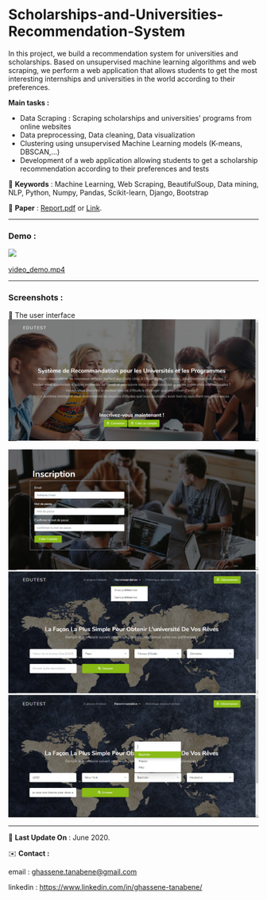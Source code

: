 # Scholarships-and-Universities-Recommendation-System

In this project, we build a recommendation system for universities and scholarships. Based on unsupervised machine learning algorithms and web scraping, we perform a web application that allows students to get the most interesting internships and universities in the world according to their preferences.

**Main tasks :** 
- Data Scraping : Scraping scholarships and universities' programs from online websites 
- Data preprocessing, Data cleaning, Data visualization 
- Clustering using unsupervised Machine Learning models (K-means, DBSCAN,...)
- Development of a web application allowing students to get a scholarship recommendation according to their preferences and tests

📍 **Keywords** : Machine Learning, Web Scraping, BeautifulSoup, Data mining, NLP, Python, Numpy, Pandas, Scikit-learn, Django, Bootstrap

📓 **Paper** : <a href="./Documentation/Rapport PCD - Recommendation system for universities & programs.pdf"> Report.pdf</a> or <a href="https://drive.google.com/file/d/14_Y4zPSxZvAA_K-_EdaUJIMrDvXlgnmN/view?usp=sharing">Link</a>.
<hr>
<h3>Demo :</h3> 

<img src="./Documentation/Demo.gif">

<a href="https://drive.google.com/file/d/1-Hjc64SEU_dnliqNb6DL2Cib_bxoqrz5/view?usp=sharing"> video_demo.mp4</a>
<hr>
<h3>Screenshots :</h3>

📝 The user interface 
<img src="./Documentation/Screenshots/0.png">

<img src="./Documentation/Screenshots/1.png">

<img src="./Documentation/Screenshots/4.0.png">

<img src="./Documentation/Screenshots/4.1.png">


<hr>

📅 **Last Update On** : June 2020.


✉️ **Contact :**

email : ghassene.tanabene@gmail.com

linkedin : https://www.linkedin.com/in/ghassene-tanabene/
